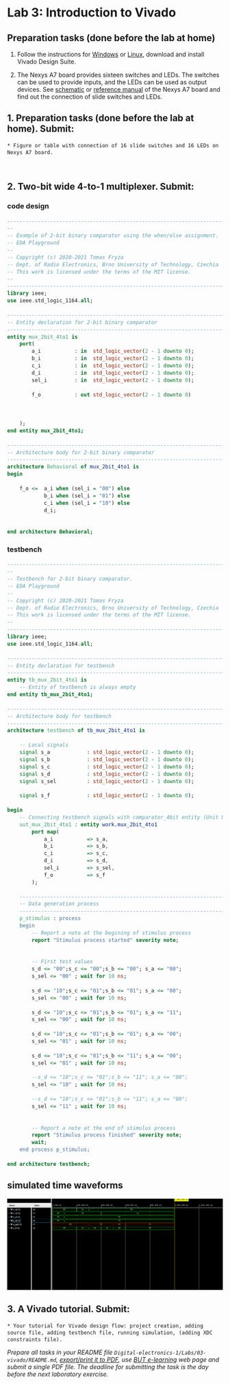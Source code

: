# Lab 3: Introduction to Vivado

## Preparation tasks (done before the lab at home)

1. Follow the instructions for [Windows](https://github.com/tomas-fryza/Digital-electronics-1/wiki/How-to-Install-Vivado-2020.2-on-Windows) or [Linux](https://github.com/tomas-fryza/Digital-electronics-1/wiki/How-to-Install-Vivado-2020.1-on-Linux), download and install Vivado Design Suite.

2. The Nexys A7 board provides sixteen switches and LEDs. The switches can be used to provide inputs, and the LEDs can be used as output devices. See [schematic](https://github.com/tomas-fryza/Digital-electronics-1/blob/master/Docs/nexys-a7-sch.pdf) or [reference manual](https://reference.digilentinc.com/reference/programmable-logic/nexys-a7/reference-manual) of the Nexys A7 board and find out the connection of slide switches and LEDs.
&nbsp;
## 1. Preparation tasks (done before the lab at home). Submit:
    * Figure or table with connection of 16 slide switches and 16 LEDs on Nexys A7 board.

&nbsp;
## 2. Two-bit wide 4-to-1 multiplexer. Submit:
### code design

```vhdl
------------------------------------------------------------------------
--
-- Example of 2-bit binary comparator using the when/else assignment.
-- EDA Playground
--
-- Copyright (c) 2020-2021 Tomas Fryza
-- Dept. of Radio Electronics, Brno University of Technology, Czechia
-- This work is licensed under the terms of the MIT license.
--
------------------------------------------------------------------------
library ieee;
use ieee.std_logic_1164.all;

------------------------------------------------------------------------
-- Entity declaration for 2-bit binary comparator
------------------------------------------------------------------------
entity mux_2bit_4to1 is
    port(
        a_i           : in  std_logic_vector(2 - 1 downto 0);
        b_i           : in  std_logic_vector(2 - 1 downto 0);
        c_i           : in  std_logic_vector(2 - 1 downto 0);
        d_i           : in  std_logic_vector(2 - 1 downto 0);
        sel_i         : in  std_logic_vector(2 - 1 downto 0);
       
        f_o           : out std_logic_vector(2 - 1 downto 0)

        
        
    );
end entity mux_2bit_4to1;

------------------------------------------------------------------------
-- Architecture body for 2-bit binary comparator
------------------------------------------------------------------------
architecture Behavioral of mux_2bit_4to1 is
begin
    
    f_o <=  a_i when (sel_i = "00") else
            b_i when (sel_i = "01") else
            c_i when (sel_i = "10") else
            d_i; 


end architecture Behavioral;

```

### testbench

```vhdl
------------------------------------------------------------------------
--
-- Testbench for 2-bit binary comparator.
-- EDA Playground
--
-- Copyright (c) 2020-2021 Tomas Fryza
-- Dept. of Radio Electronics, Brno University of Technology, Czechia
-- This work is licensed under the terms of the MIT license.
--
------------------------------------------------------------------------
library ieee;
use ieee.std_logic_1164.all;

------------------------------------------------------------------------
-- Entity declaration for testbench
------------------------------------------------------------------------
entity tb_mux_2bit_4to1 is
    -- Entity of testbench is always empty
end entity tb_mux_2bit_4to1;

------------------------------------------------------------------------
-- Architecture body for testbench
------------------------------------------------------------------------
architecture testbench of tb_mux_2bit_4to1 is

    -- Local signals
    signal s_a            : std_logic_vector(2 - 1 downto 0);
    signal s_b            : std_logic_vector(2 - 1 downto 0);
    signal s_c            : std_logic_vector(2 - 1 downto 0);
    signal s_d            : std_logic_vector(2 - 1 downto 0);
    signal s_sel          : std_logic_vector(2 - 1 downto 0);
    
    signal s_f            : std_logic_vector(2 - 1 downto 0);

begin
    -- Connecting testbench signals with comparator_4bit entity (Unit Under Test)
    uut_mux_2bit_4to1 : entity work.mux_2bit_4to1
        port map(
            a_i           => s_a,
            b_i           => s_b,
            c_i           => s_c,
            d_i           => s_d,
            sel_i         => s_sel,
            f_o           => s_f
        );

    --------------------------------------------------------------------
    -- Data generation process
    --------------------------------------------------------------------
    p_stimulus : process
    begin
        -- Report a note at the begining of stimulus process
        report "Stimulus process started" severity note;


        -- First test values
        s_d <= "00";s_c <= "00";s_b <= "00"; s_a <= "00"; 
        s_sel <= "00" ; wait for 10 ns;
        
        s_d <= "10";s_c <= "01";s_b <= "01"; s_a <= "00"; 
        s_sel <= "00" ; wait for 10 ns;
        
        s_d <= "10";s_c <= "01";s_b <= "01"; s_a <= "11"; 
        s_sel <= "00" ; wait for 10 ns;
        
        s_d <= "10";s_c <= "01";s_b <= "01"; s_a <= "00"; 
        s_sel <= "01" ; wait for 10 ns;
        
        s_d <= "10";s_c <= "01";s_b <= "11"; s_a <= "00"; 
        s_sel <= "01" ; wait for 10 ns;
        
        --s_d <= "10";s_c <= "01";s_b <= "11"; s_a <= "00"; 
        s_sel <= "10" ; wait for 10 ns;
        
        --s_d <= "10";s_c <= "01";s_b <= "11"; s_a <= "00"; 
        s_sel <= "11" ; wait for 10 ns;
        
        
        -- Report a note at the end of stimulus process
        report "Stimulus process finished" severity note;
        wait;
    end process p_stimulus;

end architecture testbench;

```


## simulated time waveforms
<img src="IMAGES/waveforms.png" >







    

## 3. A Vivado tutorial. Submit:
    * Your tutorial for Vivado design flow: project creation, adding source file, adding testbench file, running simulation, (adding XDC constraints file).

*Prepare all tasks in your README file `Digital-electronics-1/Labs/03-vivado/README.md`, [export/print it to PDF](https://github.com/tomas-fryza/Digital-electronics-1/wiki/Export-MD-to-PDF), use [BUT e-learning](https://moodle.vutbr.cz/) web page and submit a single PDF file. The deadline for submitting the task is the day before the next laboratory exercise.*
